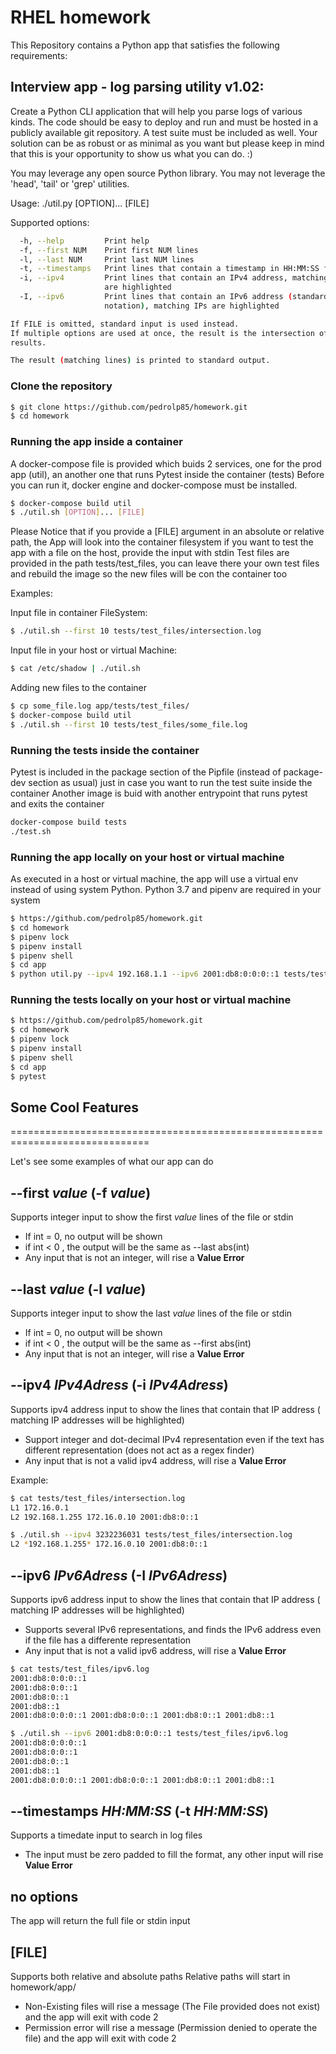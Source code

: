 # RHEL homework

This Repository contains a Python app that satisfies the following requirements:

Interview app - log parsing utility v1.02:
-----------------------------------------------------------------------------------
Create a Python CLI application that will help you parse logs of various
kinds. The code should be easy to deploy and run and must be hosted in
a publicly available git repository. A test suite must be included as well.
Your solution can be as robust or as minimal as you want but please keep in
mind that this is your opportunity to show us what you can do. :)

You may leverage any open source Python library.
You may not leverage the 'head', 'tail' or 'grep' utilities.

Usage: ./util.py [OPTION]... [FILE]

Supported options:

```bash
  -h, --help         Print help
  -f, --first NUM    Print first NUM lines
  -l, --last NUM     Print last NUM lines
  -t, --timestamps   Print lines that contain a timestamp in HH:MM:SS format
  -i, --ipv4         Print lines that contain an IPv4 address, matching IPs
                     are highlighted
  -I, --ipv6         Print lines that contain an IPv6 address (standard
                     notation), matching IPs are highlighted

If FILE is omitted, standard input is used instead.
If multiple options are used at once, the result is the intersection of their
results.

The result (matching lines) is printed to standard output.
```

### Clone the repository

```bash
$ git clone https://github.com/pedrolp85/homework.git
$ cd homework
```


### Running the app inside a container

A docker-compose file is provided which buids 2 services, one for the prod app (util), an another one that runs Pytest inside the container (tests)
Before you can run it, docker engine and docker-compose must be installed.


```bash
$ docker-compose build util
$ ./util.sh [OPTION]... [FILE]
```
Please Notice that if you provide a [FILE] argument in an absolute or relative path, the App will look into the container filesystem
if you want to test the app with a file on the host, provide the input with stdin
Test files are provided in the path tests/test_files, you can leave there your own test files and rebuild the image so the new files
will be con the container too

Examples:

Input file in container FileSystem:

```bash
$ ./util.sh --first 10 tests/test_files/intersection.log
```

Input file in your host or virtual Machine:

```bash
$ cat /etc/shadow | ./util.sh
```

Adding new files to the container

```bash
$ cp some_file.log app/tests/test_files/
$ docker-compose build util
$ ./util.sh --first 10 tests/test_files/some_file.log
```

### Running the tests inside the container

Pytest is included in the package section of the Pipfile (instead of package-dev section as usual) just in case you want to run the test
suite inside the container
Another image is buid with another entrypoint that runs pytest and exits the container

```bash
docker-compose build tests
./test.sh
```


### Running the app locally on your host or virtual machine

As executed in a host or virtual machine, the app will use a virtual env instead of using system Python.
Python 3.7 and pipenv are required in your system

```bash
$ https://github.com/pedrolp85/homework.git
$ cd homework
$ pipenv lock
$ pipenv install
$ pipenv shell
$ cd app
$ python util.py --ipv4 192.168.1.1 --ipv6 2001:db8:0:0:0::1 tests/test_files/intersection.log
```

### Running the tests locally on your host or virtual machine

```bash
$ https://github.com/pedrolp85/homework.git
$ cd homework
$ pipenv lock
$ pipenv install
$ pipenv shell
$ cd app
$ pytest
```



## Some Cool Features
==============================================================================

Let's see some examples of what our app can do


## --first *value* (-f *value*)

Supports integer input to show the first *value* lines of the file or stdin

* If int = 0, no output will be shown
* if int < 0 , the output will be the same as --last abs(int)
* Any input that is not an integer, will rise a **Value Error**

## --last *value* (-l *value*)

Supports integer input to show the last *value* lines of the file or stdin

* If int = 0, no output will be shown
* if int < 0 , the output will be the same as --first abs(int)
* Any input that is not an integer, will rise a **Value Error**

## --ipv4 *IPv4Adress* (-i *IPv4Adress*)

Supports ipv4 address input to show the lines that contain that IP address ( matching IP addresses will be highlighted)

* Support integer and dot-decimal IPv4 representation even if the text has different representation (does not act as a regex finder)
* Any input that is not a valid ipv4 address, will rise a **Value Error**

Example:

```bash
$ cat tests/test_files/intersection.log
L1 172.16.0.1 
L2 192.168.1.255 172.16.0.10 2001:db8:0::1

$ ./util.sh --ipv4 3232236031 tests/test_files/intersection.log
L2 *192.168.1.255* 172.16.0.10 2001:db8:0::1

```

## --ipv6 *IPv6Adress* (-I *IPv6Adress*)

Supports ipv6 address input to show the lines that contain that IP address ( matching IP addresses will be highlighted)

* Supports several IPv6 representations, and finds the IPv6 address even if the file has a differente representation
* Any input that is not a valid ipv6 address, will rise a **Value Error**

```bash
$ cat tests/test_files/ipv6.log
2001:db8:0:0:0::1
2001:db8:0:0::1
2001:db8:0::1
2001:db8::1
2001:db8:0:0:0::1 2001:db8:0:0::1 2001:db8:0::1 2001:db8::1

$ ./util.sh --ipv6 2001:db8:0:0:0::1 tests/test_files/ipv6.log
2001:db8:0:0:0::1
2001:db8:0:0::1
2001:db8:0::1
2001:db8::1
2001:db8:0:0:0::1 2001:db8:0:0::1 2001:db8:0::1 2001:db8::1

```

## --timestamps *HH:MM:SS* (-t *HH:MM:SS*)

Supports a timedate input to search in log files

* The input must be zero padded to fill the format, any other input will rise **Value Error**

## no options

The app will return the full file or stdin input

## [FILE]

Supports both relative and absolute paths
Relative paths will start in homework/app/

* Non-Existing files will rise a message (The File provided does not exist) and the app will exit with code 2 
* Permission error will rise a message (Permission denied to operate the file) and the app will exit with code 2